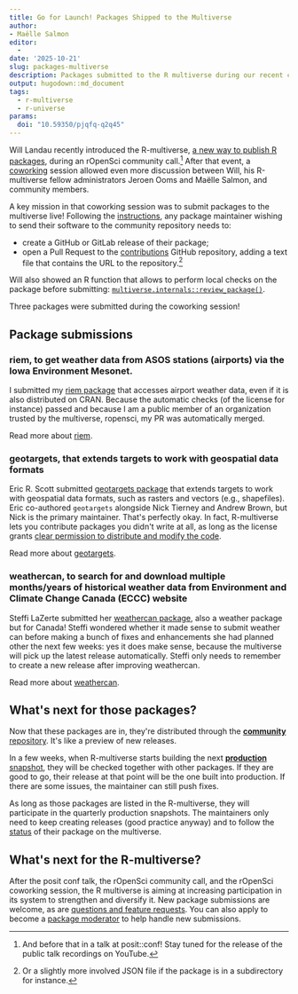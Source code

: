 ```yaml
---
title: Go for Launch! Packages Shipped to the Multiverse
author: 
- Maëlle Salmon
editor:
  - 
date: '2025-10-21'
slug: packages-multiverse
description: Packages submitted to the R multiverse during our recent coworking session.
output: hugodown::md_document
tags:
  - r-multiverse
  - r-universe
params:
  doi: "10.59350/pjqfq-q2q45"
---
```


Will Landau recently introduced the R-multiverse, [a new way to publish R packages](/commcalls/r-multiverse/), during an rOpenSci community call.[^posit]
After that event, a [coworking](/blog/2023/06/21/coworking/) session allowed even more discussion between Will, his R-multiverse fellow administrators Jeroen Ooms and Maëlle Salmon, and community members.

A key mission in that coworking session was to submit packages to the multiverse live!
Following the [instructions](https://r-multiverse.org/contributors.html), any package maintainer wishing to send their software to the community repository needs to:

- create a GitHub or GitLab release of their package;
- open a Pull Request to the [contributions](https://github.com/r-multiverse/contributions) GitHub repository, adding a text file that contains the URL to the repository.[^json]

Will also showed an R function that allows to perform local checks on the package before submitting: [`multiverse.internals::review_package()`](https://r-multiverse.org/multiverse.internals/reference/review_package.html).

Three packages were submitted during the coworking session!

## Package submissions

### riem, to get weather data from ASOS stations (airports) via the Iowa Environment Mesonet.

I submitted my [riem package](https://github.com/r-multiverse/contributions/pull/238) that accesses airport weather data, even if it is also distributed on CRAN.
Because the automatic checks (of the license for instance) passed and because I am a public member of an organization trusted by the multiverse, ropensci, my PR was automatically merged. 

Read more about [riem](https://docs.ropensci.org/riem/).

### geotargets, that extends targets to work with geospatial data formats

Eric R. Scott submitted [geotargets package](https://github.com/r-multiverse/contributions/pull/239) that extends targets to work with geospatial data formats, such as rasters and vectors (e.g., shapefiles).
Eric co-authored `geotargets` alongside Nick Tierney and Andrew Brown, but Nick is the primary maintainer.
That's perfectly okay.
In fact, R-multiverse lets you contribute packages you didn't write at all, as long as the license grants [clear permission to distribute and modify the code](https://en.wikipedia.org/wiki/Free_and_open-source_software).

Read more about [geotargets](https://docs.ropensci.org/geotargets/).

### weathercan, to search for and download multiple months/years of historical weather data from Environment and Climate Change Canada (ECCC) website

Steffi LaZerte submitted her [weathercan package](https://github.com/r-multiverse/contributions/pull/240/), also a weather package but for Canada! 
Steffi wondered whether it made sense to submit weather can before making a bunch of fixes and enhancements she had planned other the next few weeks: yes it does make sense, because the multiverse will pick up the latest release automatically. 
Steffi only needs to remember to create a new release after improving weathercan. 

Read more about [weathercan](https://docs.ropensci.org/weathercan/).

## What's next for those packages?

Now that these packages are in, they're distributed through the [**community** repository](https://r-multiverse.org/community.html).
It's like a preview of new releases.

In a few weeks, when R-multiverse starts building the next [**production** snapshot](https://r-multiverse.org/production.html), they will be checked together with other packages.
If they are good to go, their release at that point will be the one built into production.
If there are some issues, the maintainer can still push fixes.

As long as those packages are listed in the R-multiverse, they will participate in the quarterly production snapshots.
The maintainers only need to keep creating releases (good practice anyway) and to follow the [status](https://r-multiverse.org/status/) of their package on the multiverse.

## What's next for the R-multiverse?

After the posit conf talk, the rOpenSci community call, and the rOpenSci coworking session, the R multiverse is aiming at increasing participation in its system to strengthen and diversify it.
New package submissions are welcome, as are [questions and feature requests](https://github.com/r-multiverse/help).
You can also apply to become a [package moderator](https://r-multiverse.org/moderators.html) to help handle new submissions.

[^posit]: And before that in a talk at posit::conf! Stay tuned for the release of the public talk recordings on YouTube.
[^json]: Or a slightly more involved JSON file if the package is in a subdirectory for instance.